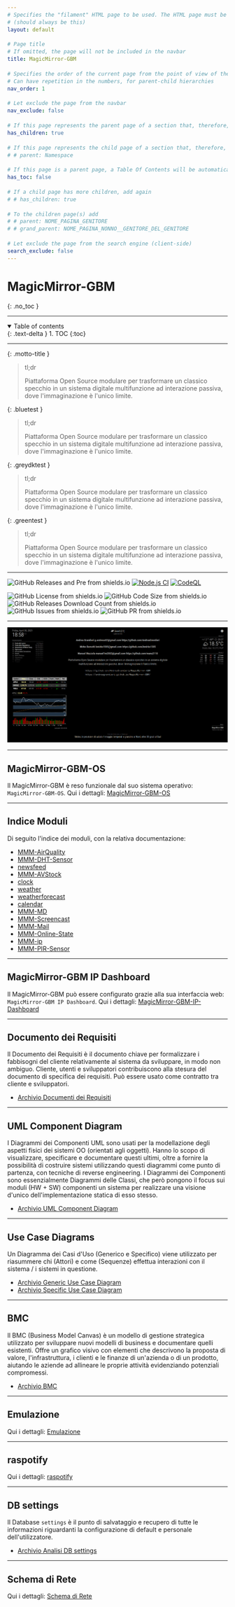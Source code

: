 ```yaml
---
# Specifies the "filament" HTML page to be used. The HTML page must be located in the "_layouts" folder.
# (should always be this)
layout: default

# Page title
# If omitted, the page will not be included in the navbar
title: MagicMirror-GBM

# Specifies the order of the current page from the point of view of the navbar
# Can have repetition in the numbers, for parent-child hierarchies
nav_order: 1

# Let exclude the page from the navbar
nav_exclude: false

# If this page represents the parent page of a section that, therefore, has children, specify it in the following way
has_children: true

# If this page represents the child page of a section that, therefore, has ONE parent page, specify it in the following way
# # parent: Namespace

# If this page is a parent page, a Table Of Contents will be automatically generated containing all related child pages. Use the option below to disable this functionality.
has_toc: false

# If a child page has more children, add again
# # has_children: true

# To the children page(s) add
# # parent: NOME_PAGINA_GENITORE
# # grand_parent: NOME_PAGINA_NONNO__GENITORE_DEL_GENITORE

# Let exclude the page from the search engine (client-side)
search_exclude: false
---
```


# MagicMirror-GBM
{: .no_toc }

---

<!-- Table of contents -->
<details open markdown="block">
  <summary>
    Table of contents
  </summary>
  {: .text-delta }
1. TOC
{:toc}
</details>

---

{: .motto-title } 
> <p>tl;dr</p>
>
> Piattaforma Open Source modulare per trasformare un classico specchio in un sistema digitale multifunzione ad interazione passiva, dove l'immaginazione è l'unico limite.


{: .bluetest } 
> tl;dr
>
> Piattaforma Open Source modulare per trasformare un classico specchio in un sistema digitale multifunzione ad interazione passiva, dove l'immaginazione è l'unico limite.


{: .greydktest } 
> tl;dr
>
> Piattaforma Open Source modulare per trasformare un classico specchio in un sistema digitale multifunzione ad interazione passiva, dove l'immaginazione è l'unico limite.


{: .greentest } 
> tl;dr
>
> Piattaforma Open Source modulare per trasformare un classico specchio in un sistema digitale multifunzione ad interazione passiva, dove l'immaginazione è l'unico limite.

---

![GitHub Releases and Pre from shields.io](https://img.shields.io/github/v/release/AndreaGrandieri/MagicMirror-GBM?include_prereleases)
[![Node.js CI](https://github.com/AndreaGrandieri/MagicMirror-GBM/actions/workflows/node.js.yml/badge.svg)](https://github.com/AndreaGrandieri/MagicMirror-GBM/actions/workflows/node.js.yml)
[![CodeQL](https://github.com/AndreaGrandieri/MagicMirror-GBM/actions/workflows/codeql-analysis.yml/badge.svg)](https://github.com/AndreaGrandieri/MagicMirror-GBM/actions/workflows/codeql-analysis.yml)
<!-- ![Dependecies from shields.io&david-dm.org](https://img.shields.io/david/AndreaGrandieri/MagicMirror-GBM?path=src) -->
![GitHub License from shields.io](https://img.shields.io/github/license/AndreaGrandieri/MagicMirror-GBM)
![GitHub Code Size from shields.io](https://img.shields.io/github/languages/code-size/AndreaGrandieri/MagicMirror-GBM)
![GitHub Releases Download Count from shields.io](https://img.shields.io/github/downloads/AndreaGrandieri/MagicMirror-GBM/total)
![GitHub Issues from shields.io](https://img.shields.io/github/issues/AndreaGrandieri/MagicMirror-GBM)
![GitHub PR from shields.io](https://img.shields.io/github/issues-pr/AndreaGrandieri/MagicMirror-GBM)

---

[![one-face-GUI.gif](assets/Overview-GUI/MagicMirror-GBM-GUI/one-face-GUI.gif)](assets/Overview-GUI/MagicMirror-GBM-GUI/one-face-GUI.gif)

---

## MagicMirror-GBM-OS

Il MagicMirror-GBM è reso funzionale dal suo sistema operativo: `MagicMirror-GBM-OS`.
Qui i dettagli: [MagicMirror-GBM-OS](pages/MagicMirror-GBM-OS)

---

## Indice Moduli

Di seguito l'indice dei moduli, con la relativa documentazione:

- [MMM-AirQuality](pages/DocumentazioneModuli/MMM-AirQuality/MMM-AirQuality)
- [MMM-DHT-Sensor](pages/DocumentazioneModuli/MMM-DHT-Sensor/MMM-DHT-Sensor)
- [newsfeed](pages/DocumentazioneModuli/newsfeed/newsfeed)
- [MMM-AVStock](pages/DocumentazioneModuli/MMM-AVStock/MMM-AVStock)
- [clock](pages/DocumentazioneModuli/clock/clock)
- [weather](pages/DocumentazioneModuli/weather/weather)
- [weatherforecast](pages/DocumentazioneModuli/weatherforecast/weatherforecast)
- [calendar](pages/DocumentazioneModuli/calendar/calendar)
- [MMM-MD](pages/DocumentazioneModuli/MMM-MD/MMM-MD)
- [MMM-Screencast](pages/DocumentazioneModuli/MMM-Screencast/MMM-Screencast)
- [MMM-Mail](pages/DocumentazioneModuli/MMM-Mail/MMM-Mail)
- [MMM-Online-State](pages/DocumentazioneModuli/MMM-Online-State/MMM-Online-State)
- [MMM-ip](pages/DocumentazioneModuli/MMM-ip/MMM-ip)
- [MMM-PIR-Sensor](pages/DocumentazioneModuli/MMM-PIR-Sensor/MMM-PIR-Sensor)

---

## MagicMirror-GBM IP Dashboard

Il MagicMirror-GBM può essere configurato grazie alla sua interfaccia web: `MagicMirror-GBM IP Dashboard`.
Qui i dettagli: [MagicMirror-GBM-IP-Dashboard](pages/MagicMirror-GBM-IP-Dashboard)

---

## Documento dei Requisiti

Il Documento dei Requisiti è il documento chiave per formalizzare i fabbisogni del cliente relativamente al sistema da sviluppare, in modo non ambiguo. Cliente, utenti e sviluppatori contribuiscono alla stesura del documento di specifica dei requisiti. Può essere usato come contratto tra cliente e sviluppatori.

- [Archivio Documenti dei Requisiti](pages/ArchivioDocumentiDeiRequisiti)

---

## UML Component Diagram

I Diagrammi dei Componenti UML sono usati per la modellazione degli aspetti fisici dei sistemi OO (orientati agli oggetti). Hanno lo scopo di visualizzare, specificare e documentare questi ultimi, oltre a fornire la possibilità di costruire sistemi utilizzando questi diagrammi come punto di partenza, con tecniche di reverse engineering.
I Diagrammi dei Componenti sono essenzialmente Diagrammi delle Classi, che però pongono il focus sui moduli (HW + SW) componenti un sistema per realizzare una visione d'unico dell'implementazione statica di esso stesso.

- [Archivio UML Component Diagram](pages/ArchivioUMLComponentDiagram)

---

## Use Case Diagrams

Un Diagramma dei Casi d'Uso (Generico e Specifico) viene utilizzato per riasummere chi (Attori) e come (Sequenze) effettua interazioni con il sistema / i sistemi in questione.

- [Archivio Generic Use Case Diagram](pages/UseCaseDiagrams/ArchivioGenericUseCaseDiagram)
- [Archivio Specific Use Case Diagram](pages/UseCaseDiagrams/ArchivioSpecificUseCaseDiagram)

---

## BMC

Il BMC (Business Model Canvas) è un modello di gestione strategica utilizzato per sviluppare nuovi modelli di business e documentare quelli esistenti. Offre un grafico visivo con elementi che descrivono la proposta di valore, l'infrastruttura, i clienti e le finanze di un'azienda o di un prodotto, aiutando le aziende ad allineare le proprie attività evidenziando potenziali compromessi.

- [Archivio BMC](pages/ArchivioBMC)

---

## Emulazione

Qui i dettagli: [Emulazione](pages/Emulazione)

---

## raspotify

Qui i dettagli: [raspotify](pages/raspotify)

---

## DB settings

Il Database `settings` è il punto di salvataggio e recupero di tutte le informazioni riguardanti la configurazione
di default e personale dell'utilizzatore.

- [Archivio Analisi DB settings](pages/ProgettazioneDatabase_settings/ProgettazioneDatabase_settings)

---

## Schema di Rete

Qui i dettagli: [Schema di Rete](pages/schemaDiRete)
